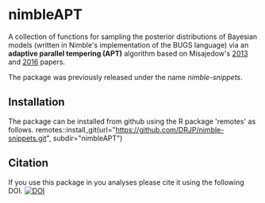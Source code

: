 nimbleAPT
===============

A collection of functions for sampling the posterior distributions of Bayesian models (written in Nimble's implementation of the BUGS language) via an **adaptive parallel tempering (APT)** algorithm based on Misajedow's [2013](https://www.tandfonline.com/doi/abs/10.1080/10618600.2013.778779) and [2016](https://link.springer.com/article/10.1007/s11222-015-9579-0) papers.

The package was previously released under the name *nimble-snippets*. 

Installation
------------
The package can be installed from github using the R package 'remotes' as follows.
remotes::install_git(url="https://github.com/DRJP/nimble-snippets.git", subdir="nimbleAPT")

Citation
--------
If you use this package in you analyses please cite it using the following DOI.
[![DOI](https://zenodo.org/badge/106051349.svg)](https://zenodo.org/badge/latestdoi/106051349)

